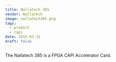 ```yaml
---
title: Nallatech 385
vendor: Nallatech
image: nallatech385.png
tags:
  - product
  - capi
date: 2015-03-31
draft: false
---
```


The Nallatech 385 is a FPGA CAPI Accelerator Card.
